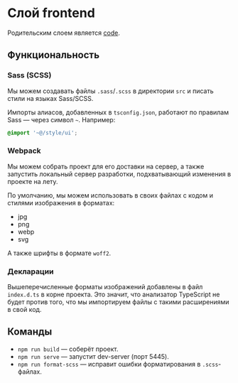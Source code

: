 # Слой frontend

Родительским слоем является
[code](https://github.com/Nelkor/create-layer/blob/main/src/layers/code/readme/ru.md).

## Функциональность

### Sass (SCSS)

Мы можем создавать файлы `.sass`/`.scss` в директории `src` и писать стили
на языках Sass/SCSS.

Импорты алиасов, добавленных в `tsconfig.json`, работают по правилам Sass —
через символ `~`. Например:

```scss
@import '~@/style/ui';
```

### Webpack

Мы можем собрать проект для его доставки на сервер, а также запустить локальный
сервер разработки, подхватывающий изменения в проекте на лету.

По умолчанию, мы можем использовать в своих файлах с кодом и стилями
изображения в форматах:
* jpg
* png
* webp
* svg

А также шрифты в формате `woff2`.

### Декларации

Вышеперечисленные форматы изображений добавлены в файл `index.d.ts` в корне
проекта. Это значит, что анализатор TypeScript не будет против того, что мы
импортируем файлы с такими расширениями в свой код.

## Команды

* `npm run build` — соберёт проект.
* `npm run serve` — запустит dev-server (порт 5445).
* `npm run format-scss` — исправит ошибки форматирования в `.scss`-файлах.
